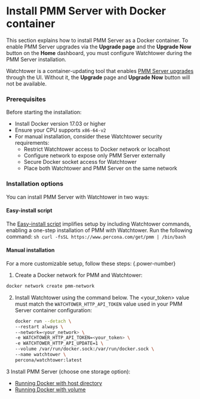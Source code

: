 # Install PMM Server with Docker container

This section explains how to install PMM Server as a Docker container. To enable PMM Server upgrades via the **Upgrade page** and the **Upgrade Now** button on the **Home** dashboard, you must configure Watchtower during the PMM Server installation.

Watchtower is a container-updating tool that enables [PMM Server upgrades](../../../../pmm-upgrade/ui_upgrade.md) through the UI. Without it, the **Upgrade** page and **Upgrade Now** button will not be available.

### Prerequisites

Before starting the installation:

* Install Docker version 17.03 or higher
* Ensure your CPU supports `x86-64-v2`
* For manual installation, consider these Watchtower security requirements:
  - Restrict Watchtower access to Docker network or localhost
  - Configure network to expose only PMM Server externally
  - Secure Docker socket access for Watchtower
  - Place both Watchtower and PMM Server on the same network

### Installation options

You can install PMM Server with Watchtower in two ways:

#### Easy-install script 

The [Easy-install script](../docker/easy-install.md) implifies setup by including Watchtower commands, enabling a one-step installation of PMM with Watchtower. Run the following command:
     ```sh
     curl -fsSL https://www.percona.com/get/pmm | /bin/bash
     ```

#### Manual installation

For a more customizable setup, follow these steps:
{.power-number}

1.  Create a Docker network for PMM and Watchtower:
   ```sh
   docker network create pmm-network
   ```

2. Install Watchtower using the command below. The <your_token> value must match the `WATCHTOWER_HTTP_API_TOKEN` value used in your PMM Server container configuration:

   ```sh
   docker run --detach \
   --restart always \
   --network=<your_network> \
   -e WATCHTOWER_HTTP_API_TOKEN=<your_token> \
   -e WATCHTOWER_HTTP_API_UPDATE=1 \
   --volume /var/run/docker.sock:/var/run/docker.sock \
   --name watchtower \
   percona/watchtower:latest
   ```

3 Install PMM Server (choose one storage option):

   - [Running Docker with host directory](../docker/run_with_host_dir.md)
   - [Running Docker with volume](../docker/run_with_vol.md)